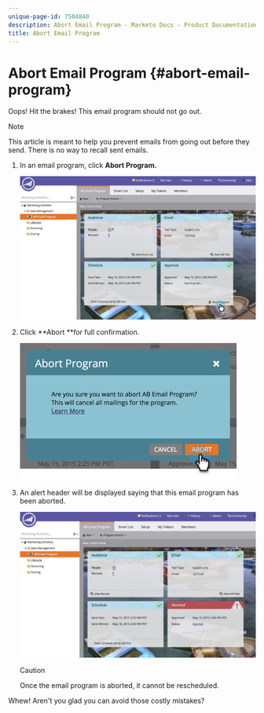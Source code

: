```yaml
---
unique-page-id: 7504840
description: Abort Email Program - Marketo Docs - Product Documentation
title: Abort Email Program
---
```


# Abort Email Program {#abort-email-program}

Oops! Hit the brakes! This email program should not go out.

>[!NOTE]
>
>This article is meant to help you prevent emails from going out before they send. There is no way to recall sent emails.

1. In an email program, click **Abort Program.**

   ![](assets/dashboardleads.jpg)

1. Click **Abort **for full confirmation.

   ![](assets/image2015-5-20-15-3a24-3a35.png)

1. An alert header will be displayed saying that this email program has been aborted.

   ![](assets/dashboardleadchange2.jpg)

   >[!CAUTION]
   >
   >Once the email program is aborted, it cannot be rescheduled.

Whew! Aren't you glad you can avoid those costly mistakes?
